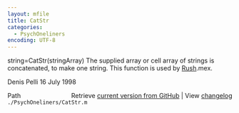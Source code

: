 ```yaml
---
layout: mfile
title: CatStr
categories:
  - PsychOneliners
encoding: UTF-8
---
```


string=CatStr\(stringArray\)
The supplied array or cell array of strings is concatenated, to make one string.
This function is used by [Rush](/docs/Rush).mex.

Denis Pelli 16 July 1998


<div class="code_header" style="text-align:right;">
  <span style="float:left;">Path&nbsp;&nbsp;</span> <span class="counter">Retrieve <a href=
  "https://raw.github.com/Psychtoolbox-3/Psychtoolbox-3/beta/./PsychOneliners/CatStr.m">current version from GitHub</a> | View <a href=
  "https://github.com/Psychtoolbox-3/Psychtoolbox-3/commits/beta/./PsychOneliners/CatStr.m">changelog</a></span>
</div>
<div class="code">
  <code>./PsychOneliners/CatStr.m</code>
</div>
